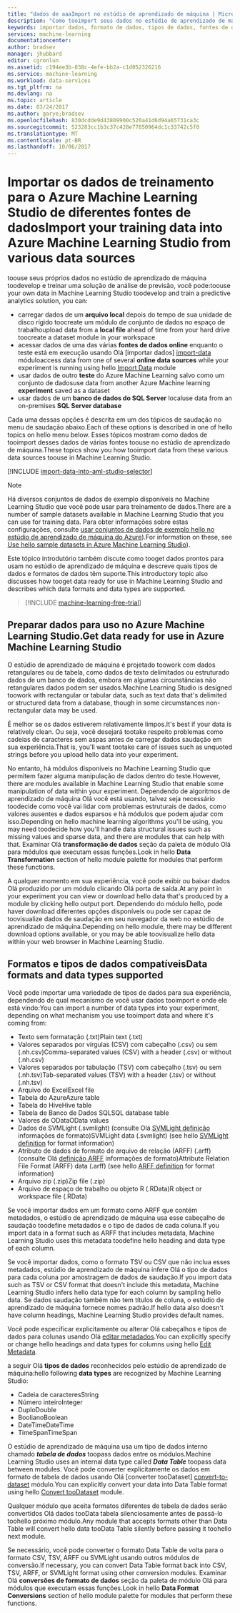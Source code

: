 ```yaml
---
title: "dados de aaaImport no estúdio de aprendizado de máquina | Microsoft Docs"
description: "Como tooimport seus dados no estúdio de aprendizado de máquina do Azure de várias fontes de dados. Saiba quais tipos e formatos de dados têm suporte."
keywords: importar dados, formato de dados, tipos de dados, fontes de dados, dados de treinamento
services: machine-learning
documentationcenter: 
author: bradsev
manager: jhubbard
editor: cgronlun
ms.assetid: c194ee3b-838c-4efe-bb2a-c1d052326216
ms.service: machine-learning
ms.workload: data-services
ms.tgt_pltfrm: na
ms.devlang: na
ms.topic: article
ms.date: 03/24/2017
ms.author: garye;bradsev
ms.openlocfilehash: 830dcdde9d43809900c520a41d6d94a65731ca3c
ms.sourcegitcommit: 523283cc1b3c37c428e77850964dc1c33742c5f0
ms.translationtype: MT
ms.contentlocale: pt-BR
ms.lasthandoff: 10/06/2017
---
```

# <a name="import-your-training-data-into-azure-machine-learning-studio-from-various-data-sources"></a><span data-ttu-id="a2527-105">Importar os dados de treinamento para o Azure Machine Learning Studio de diferentes fontes de dados</span><span class="sxs-lookup"><span data-stu-id="a2527-105">Import your training data into Azure Machine Learning Studio from various data sources</span></span>
<span data-ttu-id="a2527-106">toouse seus próprios dados no estúdio de aprendizado de máquina toodevelop e treinar uma solução de análise de previsão, você pode:</span><span class="sxs-lookup"><span data-stu-id="a2527-106">toouse your own data in Machine Learning Studio toodevelop and train a predictive analytics solution, you can:</span></span> 

* <span data-ttu-id="a2527-107">carregar dados de um **arquivo local** depois do tempo de sua unidade de disco rígido toocreate um módulo de conjunto de dados no espaço de trabalho</span><span class="sxs-lookup"><span data-stu-id="a2527-107">upload data from a **local file** ahead of time from your hard drive toocreate a dataset module in your workspace</span></span>
* <span data-ttu-id="a2527-108">acessar dados de uma das várias **fontes de dados online** enquanto o teste está em execução usando Olá [importar dados] [ import-data] módulo</span><span class="sxs-lookup"><span data-stu-id="a2527-108">access data from one of several **online data sources** while your experiment is running using hello [Import Data][import-data] module</span></span> 
* <span data-ttu-id="a2527-109">usar dados de outro **teste** do Azure Machine Learning salvo como um conjunto de dados</span><span class="sxs-lookup"><span data-stu-id="a2527-109">use data from another Azure Machine learning **experiment** saved as a dataset</span></span>
* <span data-ttu-id="a2527-110">usar dados de um **banco de dados do SQL Server** local</span><span class="sxs-lookup"><span data-stu-id="a2527-110">use data from an on-premises **SQL Server database**</span></span>

<span data-ttu-id="a2527-111">Cada uma dessas opções é descrita em um dos tópicos de saudação no menu de saudação abaixo.</span><span class="sxs-lookup"><span data-stu-id="a2527-111">Each of these options is described in one of hello topics on hello menu below.</span></span> <span data-ttu-id="a2527-112">Esses tópicos mostram como dados de tooimport desses dados de várias fontes toouse no estúdio de aprendizado de máquina.</span><span class="sxs-lookup"><span data-stu-id="a2527-112">These topics show you how tooimport data from these various data sources toouse in Machine Learning Studio.</span></span> 

[!INCLUDE [import-data-into-aml-studio-selector](../../includes/machine-learning-import-data-into-aml-studio.md)]

> [!NOTE]
> <span data-ttu-id="a2527-113">Há diversos conjuntos de dados de exemplo disponíveis no Machine Learning Studio que você pode usar para treinamento de dados.</span><span class="sxs-lookup"><span data-stu-id="a2527-113">There are a number of sample datasets available in Machine Learning Studio that you can use for training data.</span></span> <span data-ttu-id="a2527-114">Para obter informações sobre estas configurações, consulte [usar conjuntos de dados de exemplo hello no estúdio de aprendizado de máquina do Azure](machine-learning-use-sample-datasets.md)).</span><span class="sxs-lookup"><span data-stu-id="a2527-114">For information on these, see [Use hello sample datasets in Azure Machine Learning Studio](machine-learning-use-sample-datasets.md)).</span></span>
> 
> 

<span data-ttu-id="a2527-115">Este tópico introdutório também discute como tooget dados prontos para usam no estúdio de aprendizado de máquina e descreve quais tipos de dados e formatos de dados têm suporte.</span><span class="sxs-lookup"><span data-stu-id="a2527-115">This introductory topic also discusses how tooget data ready for use in Machine Learning Studio and describes which data formats and data types are supported.</span></span> 

> [!INCLUDE [machine-learning-free-trial](../../includes/machine-learning-free-trial.md)]
> 
> 

## <a name="get-data-ready-for-use-in-azure-machine-learning-studio"></a><span data-ttu-id="a2527-116">Preparar dados para uso no Azure Machine Learning Studio.</span><span class="sxs-lookup"><span data-stu-id="a2527-116">Get data ready for use in Azure Machine Learning Studio</span></span>
<span data-ttu-id="a2527-117">O estúdio de aprendizado de máquina é projetado toowork com dados retangulares ou de tabela, como dados de texto delimitados ou estruturado dados de um banco de dados, embora em algumas circunstâncias não retangulares dados podem ser usados.</span><span class="sxs-lookup"><span data-stu-id="a2527-117">Machine Learning Studio is designed toowork with rectangular or tabular data, such as text data that's delimited or structured data from a database, though in some circumstances non-rectangular data may be used.</span></span>

<span data-ttu-id="a2527-118">É melhor se os dados estiverem relativamente limpos.</span><span class="sxs-lookup"><span data-stu-id="a2527-118">It's best if your data is relatively clean.</span></span> <span data-ttu-id="a2527-119">Ou seja, você desejará tootake respeito problemas como cadeias de caracteres sem aspas antes de carregar dados saudação em sua experiência.</span><span class="sxs-lookup"><span data-stu-id="a2527-119">That is, you'll want tootake care of issues such as unquoted strings before you upload hello data into your experiment.</span></span>

<span data-ttu-id="a2527-120">No entanto, há módulos disponíveis no Machine Learning Studio que permitem fazer alguma manipulação de dados dentro do teste.</span><span class="sxs-lookup"><span data-stu-id="a2527-120">However, there are modules available in Machine Learning Studio that enable some manipulation of data within your experiment.</span></span> <span data-ttu-id="a2527-121">Dependendo de algoritmos de aprendizado de máquina Olá você está usando, talvez seja necessário toodecide como você vai lidar com problemas estruturais de dados, como valores ausentes e dados esparsos e há módulos que podem ajudar com isso.</span><span class="sxs-lookup"><span data-stu-id="a2527-121">Depending on hello machine learning algorithms you'll be using, you may need toodecide how you'll handle data structural issues such as missing values and sparse data, and there are modules that can help with that.</span></span> <span data-ttu-id="a2527-122">Examinar Olá **transformação de dados** seção da paleta de módulo Olá para módulos que executam essas funções.</span><span class="sxs-lookup"><span data-stu-id="a2527-122">Look in hello **Data Transformation** section of hello module palette for modules that perform these functions.</span></span>

<span data-ttu-id="a2527-123">A qualquer momento em sua experiência, você pode exibir ou baixar dados Olá produzido por um módulo clicando Olá porta de saída.</span><span class="sxs-lookup"><span data-stu-id="a2527-123">At any point in your experiment you can view or download hello data that's produced by a module by clicking hello output port.</span></span> <span data-ttu-id="a2527-124">Dependendo do módulo hello, pode haver download diferentes opções disponíveis ou pode ser capaz de toovisualize dados de saudação em seu navegador da web no estúdio de aprendizado de máquina.</span><span class="sxs-lookup"><span data-stu-id="a2527-124">Depending on hello module, there may be different download options available, or you may be able toovisualize hello data within your web browser in Machine Learning Studio.</span></span>

## <a name="data-formats-and-data-types-supported"></a><span data-ttu-id="a2527-125">Formatos e tipos de dados compatíveis</span><span class="sxs-lookup"><span data-stu-id="a2527-125">Data formats and data types supported</span></span>
<span data-ttu-id="a2527-126">Você pode importar uma variedade de tipos de dados para sua experiência, dependendo de qual mecanismo de você usar dados tooimport e onde ele está vindo:</span><span class="sxs-lookup"><span data-stu-id="a2527-126">You can import a number of data types into your experiment, depending on what mechanism you use tooimport data and where it's coming from:</span></span>

* <span data-ttu-id="a2527-127">Texto sem formatação (.txt)</span><span class="sxs-lookup"><span data-stu-id="a2527-127">Plain text (.txt)</span></span>
* <span data-ttu-id="a2527-128">Valores separados por vírgulas (CSV) com cabeçalho (.csv) ou sem (.nh.csv)</span><span class="sxs-lookup"><span data-stu-id="a2527-128">Comma-separated values (CSV) with a header (.csv) or without (.nh.csv)</span></span>
* <span data-ttu-id="a2527-129">Valores separados por tabulação (TSV) com cabeçalho (.tsv) ou sem (.nh.tsv)</span><span class="sxs-lookup"><span data-stu-id="a2527-129">Tab-separated values (TSV) with a header (.tsv) or without (.nh.tsv)</span></span>
* <span data-ttu-id="a2527-130">Arquivo do Excel</span><span class="sxs-lookup"><span data-stu-id="a2527-130">Excel file</span></span>
* <span data-ttu-id="a2527-131">Tabela do Azure</span><span class="sxs-lookup"><span data-stu-id="a2527-131">Azure table</span></span>
* <span data-ttu-id="a2527-132">Tabela do Hive</span><span class="sxs-lookup"><span data-stu-id="a2527-132">Hive table</span></span>
* <span data-ttu-id="a2527-133">Tabela de Banco de Dados SQL</span><span class="sxs-lookup"><span data-stu-id="a2527-133">SQL database table</span></span>
* <span data-ttu-id="a2527-134">Valores de OData</span><span class="sxs-lookup"><span data-stu-id="a2527-134">OData values</span></span>
* <span data-ttu-id="a2527-135">Dados de SVMLight (.svmlight) (consulte Olá [SVMLight definição](http://svmlight.joachims.org/) informações de formato)</span><span class="sxs-lookup"><span data-stu-id="a2527-135">SVMLight data (.svmlight) (see hello [SVMLight definition](http://svmlight.joachims.org/) for format information)</span></span>
* <span data-ttu-id="a2527-136">Atributo de dados de formato de arquivo de relação (ARFF) (.arff) (consulte Olá [definição ARFF](http://weka.wikispaces.com/ARFF) informações de formato)</span><span class="sxs-lookup"><span data-stu-id="a2527-136">Attribute Relation File Format (ARFF) data (.arff) (see hello [ARFF definition](http://weka.wikispaces.com/ARFF) for format information)</span></span>
* <span data-ttu-id="a2527-137">Arquivo zip (.zip)</span><span class="sxs-lookup"><span data-stu-id="a2527-137">Zip file (.zip)</span></span>
* <span data-ttu-id="a2527-138">Arquivo de espaço de trabalho ou objeto R (.RData)</span><span class="sxs-lookup"><span data-stu-id="a2527-138">R object or workspace file (.RData)</span></span>

<span data-ttu-id="a2527-139">Se você importar dados em um formato como ARFF que contém metadados, o estúdio de aprendizado de máquina usa esse cabeçalho de saudação toodefine metadados e o tipo de dados de cada coluna.</span><span class="sxs-lookup"><span data-stu-id="a2527-139">If you import data in a format such as ARFF that includes metadata, Machine Learning Studio uses this metadata toodefine hello heading and data type of each column.</span></span>

<span data-ttu-id="a2527-140">Se você importar dados, como o formato TSV ou CSV que não inclua esses metadados, estúdio de aprendizado de máquina infere Olá o tipo de dados para cada coluna por amostragem de dados de saudação.</span><span class="sxs-lookup"><span data-stu-id="a2527-140">If you import data such as TSV or CSV format that doesn't include this metadata, Machine Learning Studio infers hello data type for each column by sampling hello data.</span></span> <span data-ttu-id="a2527-141">Se dados saudação também não tem títulos de coluna, o estúdio de aprendizado de máquina fornece nomes padrão.</span><span class="sxs-lookup"><span data-stu-id="a2527-141">If hello data also doesn't have column headings, Machine Learning Studio provides default names.</span></span>

<span data-ttu-id="a2527-142">Você pode especificar explicitamente ou alterar Olá cabeçalhos e tipos de dados para colunas usando Olá [editar metadados][edit-metadata].</span><span class="sxs-lookup"><span data-stu-id="a2527-142">You can explicitly specify or change hello headings and data types for columns using hello [Edit Metadata][edit-metadata].</span></span>

<span data-ttu-id="a2527-143">a seguir Olá **tipos de dados** reconhecidos pelo estúdio de aprendizado de máquina:</span><span class="sxs-lookup"><span data-stu-id="a2527-143">hello following **data types** are recognized by Machine Learning Studio:</span></span>

* <span data-ttu-id="a2527-144">Cadeia de caracteres</span><span class="sxs-lookup"><span data-stu-id="a2527-144">String</span></span>
* <span data-ttu-id="a2527-145">Número inteiro</span><span class="sxs-lookup"><span data-stu-id="a2527-145">Integer</span></span>
* <span data-ttu-id="a2527-146">Duplo</span><span class="sxs-lookup"><span data-stu-id="a2527-146">Double</span></span>
* <span data-ttu-id="a2527-147">Booliano</span><span class="sxs-lookup"><span data-stu-id="a2527-147">Boolean</span></span>
* <span data-ttu-id="a2527-148">DateTime</span><span class="sxs-lookup"><span data-stu-id="a2527-148">DateTime</span></span>
* <span data-ttu-id="a2527-149">TimeSpan</span><span class="sxs-lookup"><span data-stu-id="a2527-149">TimeSpan</span></span>

<span data-ttu-id="a2527-150">O estúdio de aprendizado de máquina usa um tipo de dados interno chamado ***tabela de dados*** toopass dados entre os módulos.</span><span class="sxs-lookup"><span data-stu-id="a2527-150">Machine Learning Studio uses an internal data type called ***Data Table*** toopass data between modules.</span></span> <span data-ttu-id="a2527-151">Você pode converter explicitamente os dados em formato de tabela de dados usando Olá [converter tooDataset] [ convert-to-dataset] módulo.</span><span class="sxs-lookup"><span data-stu-id="a2527-151">You can explicitly convert your data into Data Table format using hello [Convert tooDataset][convert-to-dataset] module.</span></span>

<span data-ttu-id="a2527-152">Qualquer módulo que aceita formatos diferentes de tabela de dados serão convertidos Olá dados tooData tabela silenciosamente antes de passá-lo toohello próximo módulo.</span><span class="sxs-lookup"><span data-stu-id="a2527-152">Any module that accepts formats other than Data Table will convert hello data tooData Table silently before passing it toohello next module.</span></span>

<span data-ttu-id="a2527-153">Se necessário, você pode converter o formato Data Table de volta para o formato CSV, TSV, ARFF ou SVMLight usando outros módulos de conversão.</span><span class="sxs-lookup"><span data-stu-id="a2527-153">If necessary, you can convert Data Table format back into CSV, TSV, ARFF, or SVMLight format using other conversion modules.</span></span>
<span data-ttu-id="a2527-154">Examinar Olá **conversões de formato de dados** seção da paleta de módulo Olá para módulos que executam essas funções.</span><span class="sxs-lookup"><span data-stu-id="a2527-154">Look in hello **Data Format Conversions** section of hello module palette for modules that perform these functions.</span></span>

<!-- Module References -->
[convert-to-dataset]: https://msdn.microsoft.com/library/azure/72bf58e0-fc87-4bb1-9704-f1805003b975/
[edit-metadata]: https://msdn.microsoft.com/library/azure/370b6676-c11c-486f-bf73-35349f842a66/
[import-data]: https://msdn.microsoft.com/library/azure/4e1b0fe6-aded-4b3f-a36f-39b8862b9004/
